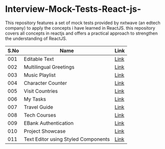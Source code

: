# Interview-Mock-Tests-React-js-
This repository features a set of mock tests provided by nxtwave (an edtech company) to apply the concepts i have learned in ReactJS. this repository covers all concepts in reactjs and offers a practical approach to strengthen the understanding of ReactJS.

| S.No |Name                |  Link                                  |
| -------------- | ---------------------------| --------------------------------------------------- |
| 001            | Editable Text               | [Link](http://bvreactjs47.ccbp.tech)               |
| 002            | Multilingual Greetings           | [Link](http://bvreactjs48.ccbp.tech)                |
| 003            | Music Playlist              | [Link](http://bvreactjs49.ccbp.tech)                |
| 004            | Character Counter             | [Link](http://bvreactjs50.ccbp.tech)                |
| 005            | Visit Countries            | [Link](http://bvreactjs51.ccbp.tech)                |
| 006            | My Tasks            | [Link](http://bvreactjs52.ccbp.tech)                |
| 007            | Travel Guide            | [Link](http://bvreactjs53.ccbp.tech)                |
| 008            | Tech Courses            | [Link](http://bvreactjs54.ccbp.tech)                |
| 009            | EBank Authentication            | [Link](http://bvreactjs55.ccbp.tech)                |
| 010            | Project Showcase            | [Link](http://bvreactjs56.ccbp.tech)                |
| 011            | Text Editor using Styled Components            | [Link](http://bvreactjs57.ccbp.tech)                |


